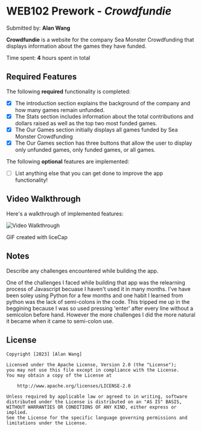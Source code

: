# WEB102 Prework - *Crowdfundie*

Submitted by: **Alan Wang**

**Crowdfundie** is a website for the company Sea Monster Crowdfunding that displays information about the games they have funded.

Time spent: **4** hours spent in total

## Required Features

The following **required** functionality is completed:

* [X] The introduction section explains the background of the company and how many games remain unfunded.
* [X] The Stats section includes information about the total contributions and dollars raised as well as the top two most funded games.
* [X] The Our Games section initially displays all games funded by Sea Monster Crowdfunding
* [X] The Our Games section has three buttons that allow the user to display only unfunded games, only funded games, or all games.

The following **optional** features are implemented:

* [ ] List anything else that you can get done to improve the app functionality!

## Video Walkthrough

Here's a walkthrough of implemented features:

<img src='https://imgur.com/a/2PntNty' title='Video Walkthrough' width='' alt='Video Walkthrough' />

<!-- Replace this with whatever GIF tool you used! -->
GIF created with liceCap
<!-- Recommended tools:
[Kap](https://getkap.co/) for macOS
[ScreenToGif](https://www.screentogif.com/) for Windows
[peek](https://github.com/phw/peek) for Linux. -->

## Notes

Describe any challenges encountered while building the app.

One of the challenges I faced while building that app was the relearning process of Javascript becuase I haven't used it in many months. I've have been soley using Python for a few months and one habit I learned from python was the lack of semi-colons in the code. This tripped me up in the beggining because I was so used pressing 'enter' after every line without a semicolon before hand. However the more challenges I did the more natural it became when it came to semi-colon use.

## License

    Copyright [2023] [Alan Wang]

    Licensed under the Apache License, Version 2.0 (the "License");
    you may not use this file except in compliance with the License.
    You may obtain a copy of the License at

        http://www.apache.org/licenses/LICENSE-2.0

    Unless required by applicable law or agreed to in writing, software
    distributed under the License is distributed on an "AS IS" BASIS,
    WITHOUT WARRANTIES OR CONDITIONS OF ANY KIND, either express or implied.
    See the License for the specific language governing permissions and
    limitations under the License.
